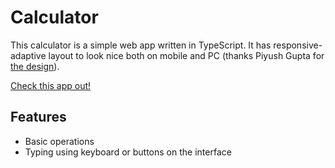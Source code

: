 # Calculator

This calculator is a simple web app written in TypeScript.
It has responsive-adaptive layout to look nice both on mobile and PC (thanks Piyush Gupta for [the design](https://www.figma.com/community/file/1173335704076645065)).

[Check this app out!](https://svetlanacannot.github.io/calculator/)

## Features

- Basic operations
- Typing using keyboard or buttons on the interface
